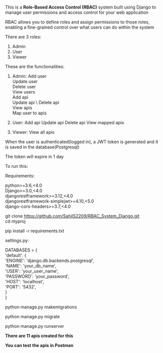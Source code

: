 This is a **Role-Based Access Control (RBAC)** system built using Django to manage user permissions and access control for your web application

RBAC allows you to define roles and assign permissions to those roles, enabling a fine-grained control over what users can do within the system

There are 3 roles: 
1. Admin 
2. User 
3. Viewer

These are the functionalities:

1. Admin: 
   Add user \
   Update user \
   Delete user \
   View users \
   Add api \
   Update api \ 
   Delete api \
   View apis \
   Map user to apis 

2. User: 
   Add api 
   Update api 
   Delete api 
   View mapped apis 

3. Viewer: 
   View all apis

When the user is authenticated(logged in), a JWT token is generated and it is saved in the database(Postgresql)

The token will expire in 1 day

To run this:

Requirements:

python>=3.6,<4.0 \
Django>=3.0,<4.0 \
djangorestframework>=3.12,<4.0 \
djangorestframework-simplejwt>=4.10,<5.0 \
django-cors-headers>=3.7,<4.0

git clone https://github.com/SahilS2209/RBAC_System_Django.git \
cd myproj 

pip install -r requirements.txt

settings.py: 

DATABASES = { \
    'default': { \
        'ENGINE': 'django.db.backends.postgresql', \
        'NAME': 'your_db_name',    
        'USER': 'your_user_name',         
        'PASSWORD': 'your_password', \
        'HOST': 'localhost',                   
        'PORT': '5432',                            
    } \
}

python manage.py makemigrations

python manage.py migrate

python manage.py runserver

**There are 11 apis created for this**

**You can test the apis in Postman**







